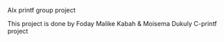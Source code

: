 Alx printf group project

This project is done by Foday Malike Kabah & Moisema Dukuly
C-printf project
